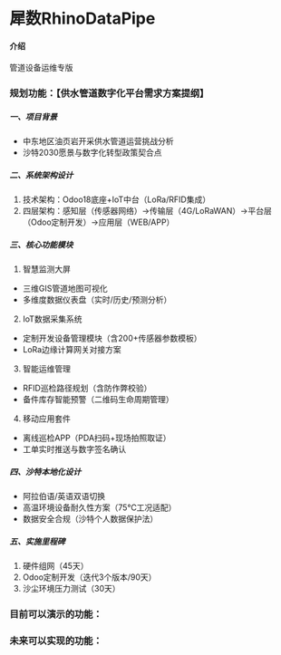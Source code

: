 # 犀数RhinoDataPipe

#### 介绍
管道设备运维专版

### 规划功能：【供水管道数字化平台需求方案提纲】 

##### 一、项目背景 
- 中东地区油页岩开采供水管道运营挑战分析 
- 沙特2030愿景与数字化转型政策契合点 

##### 二、系统架构设计 
1. 技术架构：Odoo18底座+IoT中台（LoRa/RFID集成） 
2. 四层架构：感知层（传感器网络）→传输层（4G/LoRaWAN）→平台层（Odoo定制开发）→应用层（WEB/APP） 

##### 三、核心功能模块 
1. 智慧监测大屏 
- 三维GIS管道地图可视化 
- 多维度数据仪表盘（实时/历史/预测分析） 

2. IoT数据采集系统 
- 定制开发设备管理模块（含200+传感器参数模板） 
- LoRa边缘计算网关对接方案 

3. 智能运维管理 
- RFID巡检路径规划（含防作弊校验） 
- 备件库存智能预警（二维码生命周期管理） 

4. 移动应用套件 
- 离线巡检APP（PDA扫码+现场拍照取证） 
- 工单实时推送与数字签名确认 

##### 四、沙特本地化设计 
- 阿拉伯语/英语双语切换 
- 高温环境设备耐久性方案（75℃工况适配） 
- 数据安全合规（沙特个人数据保护法） 

##### 五、实施里程碑 
1. 硬件组网（45天） 
2. Odoo定制开发（迭代3个版本/90天） 
3. 沙尘环境压力测试（30天） 


### 目前可以演示的功能：


### 未来可以实现的功能：



